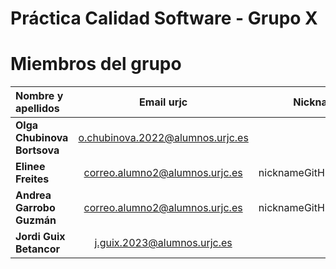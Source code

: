 # Práctica Calidad Software - Grupo X

# Miembros del grupo
| Nombre y apellidos | Email urjc | Nickname GitHub |
|:-----------------|:-----:|-------:|
| **Olga Chubinova Bortsova**    | o.chubinova.2022@alumnos.urjc.es | chubi0l |
| **Elinee Freites**    | correo.alumno2@alumnos.urjc.es | nicknameGitHubAlumno2 |
| **Andrea Garrobo Guzmán**    | correo.alumno2@alumnos.urjc.es | nicknameGitHubAlumno2 |
| **Jordi Guix Betancor**    | j.guix.2023@alumnos.urjc.es | jordigb44 |
